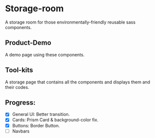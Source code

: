 # Storage-room

A storage room for those environmentally-friendly reusable sass components.

## Product-Demo
A demo page using these components.

## Tool-kits
A storage page that contains all the components and displays them and their codes.

## Progress:
- [x] General UI: Better transition.
- [x] Cards: Prism Card & background-color fix.
- [x] Buttons: Border Button.
- [ ] Navbars

<!-- ### Components

__Behavior__:
* Selected via user's click on menu.
* Shown via its unique ids (card-container, button-container...).

__Implementation__: 
* Container's display: none to block. -->

